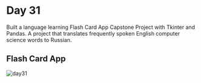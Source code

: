 # Day 31
Built a language learning Flash Card App Capstone Project with Tkinter and Pandas. A project that translates frequently spoken English computer science words to Russian.
## Flash Card App
![day31](https://github.com/diorithaliti/Python/assets/74361197/466425e9-d8c7-4a68-9763-53a548b8c80f)
